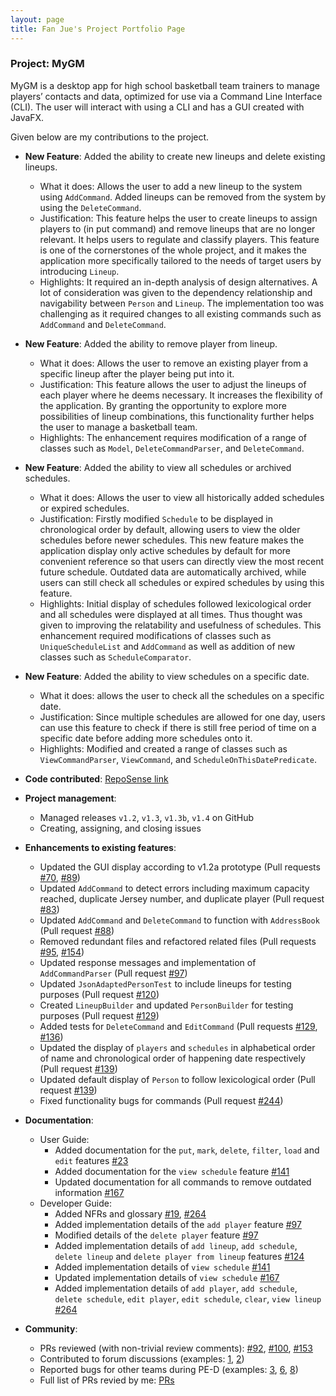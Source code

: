 ```yaml
---
layout: page
title: Fan Jue's Project Portfolio Page
---
```


### Project: MyGM

MyGM is a desktop app for high school basketball team trainers to manage players’ contacts and data, optimized for use
via a Command Line Interface (CLI). The user will interact with using a CLI and has a GUI created with JavaFX.

Given below are my contributions to the project.

* **New Feature**: Added the ability to create new lineups and delete existing lineups.
    * What it does: Allows the user to add a new lineup to the system using `AddCommand`. Added lineups can be removed from the system by using the `DeleteCommand`.
    * Justification: This feature helps the user to create lineups to assign players to (in put command) and remove lineups that are no longer relevant. It helps users to regulate and classify players. This feature is one of the cornerstones of the whole project, and it makes the application more specifically tailored to the needs of target users by introducing `Lineup`.
    * Highlights: It required an in-depth analysis of design alternatives. A lot of consideration was given to the dependency relationship and navigability between `Person` and `Lineup`. The implementation too was challenging as it required changes to all existing commands such as `AddCommand` and `DeleteCommand`.
    
* **New Feature**: Added the ability to remove player from lineup.
  * What it does: Allows the user to remove an existing player from a specific lineup after the player being put into it.
  * Justification: This feature allows the user to adjust the lineups of each player where he deems necessary. It increases the flexibility of the application. By granting the opportunity to explore more possibilities of lineup combinations, this functionality further helps the user to manage a basketball team.
  * Highlights: The enhancement requires modification of a range of classes such as `Model`, `DeleteCommandParser`, and `DeleteCommand`.

* **New Feature**: Added the ability to view all schedules or archived schedules.
  * What it does: Allows the user to view all historically added schedules or expired schedules.
  * Justification: Firstly modified `Schedule` to be displayed in chronological order by default, allowing users to view the older schedules before newer schedules. This new feature makes the application display only active schedules by default for more convenient reference so that users can directly view the most recent future schedule. Outdated data are automatically archived, while users can still check all schedules or expired schedules by using this feature.
  * Highlights: Initial display of schedules followed lexicological order and all schedules were displayed at all times. Thus thought was given to improving the relatability and usefulness of schedules. This enhancement required modifications of classes such as `UniqueScheduleList` and `AddCommand` as well as addition of new classes such as `ScheduleComparator`.

* **New Feature**: Added the ability to view schedules on a specific date.
  * What it does: allows the user to check all the schedules on a specific date.
  * Justification: Since multiple schedules are allowed for one day, users can use this feature to check if there is still free period of time on a specific date before adding more schedules onto it.
  * Highlights: Modified and created a range of classes such as `ViewCommandParser`, `ViewCommand`, and `ScheduleOnThisDatePredicate`.

* **Code contributed**: [RepoSense link](https://nus-cs2103-ay2122s2.github.io/tp-dashboard/?search=&sort=groupTitle&sortWithin=title&timeframe=commit&mergegroup=&groupSelect=groupByRepos&breakdown=true&checkedFileTypes=docs~functional-code~test-code~other&since=2022-02-18&tabOpen=true&tabType=authorship&tabAuthor=FYimu&tabRepo=AY2122S2-CS2103-F09-1%2Ftp%5Bmaster%5D&authorshipIsMergeGroup=false&authorshipFileTypes=docs~functional-code~test-code&authorshipIsBinaryFileTypeChecked=false)

* **Project management**:
  * Managed releases `v1.2`, `v1.3`, `v1.3b`, `v1.4` on GitHub
  * Creating, assigning, and closing issues

* **Enhancements to existing features**:
  * Updated the GUI display according to v1.2a prototype (Pull requests [#70](https://github.com/AY2122S2-CS2103-F09-1/tp/pull/70), [#89](https://github.com/AY2122S2-CS2103-F09-1/tp/pull/89))
  * Updated `AddCommand` to detect errors including maximum capacity reached, duplicate Jersey number, and duplicate player (Pull request [#83](https://github.com/AY2122S2-CS2103-F09-1/tp/pull/83))
  * Updated `AddCommand` and `DeleteCommand` to function with `AddressBook` (Pull request [#88](https://github.com/AY2122S2-CS2103-F09-1/tp/pull/88))
  * Removed redundant files and refactored related files (Pull requests [#95](https://github.com/AY2122S2-CS2103-F09-1/tp/pull/95), [#154](https://github.com/AY2122S2-CS2103-F09-1/tp/pull/154))
  * Updated response messages and implementation of `AddCommandParser` (Pull request [#97](https://github.com/AY2122S2-CS2103-F09-1/tp/pull/97/files))
  * Updated `JsonAdaptedPersonTest` to include lineups for testing purposes (Pull request [#120](https://github.com/AY2122S2-CS2103-F09-1/tp/pull/120/files))
  * Created `LineupBuilder` and updated `PersonBuilder` for testing purposes (Pull request [#129](https://github.com/AY2122S2-CS2103-F09-1/tp/pull/129))
  * Added tests for `DeleteCommand` and `EditCommand` (Pull requests [#129](https://github.com/AY2122S2-CS2103-F09-1/tp/pull/129), [#136](https://github.com/AY2122S2-CS2103-F09-1/tp/pull/136/files))
  * Updated the display of `players` and `schedules` in alphabetical order of name and chronological order of happening date respectively (Pull request [#139](https://github.com/AY2122S2-CS2103-F09-1/tp/pull/139))
  * Updated default display of `Person` to follow lexicological order (Pull request [#139](https://github.com/AY2122S2-CS2103-F09-1/tp/pull/139))
  * Fixed functionality bugs for commands (Pull request [#244](https://github.com/AY2122S2-CS2103-F09-1/tp/pull/244))
* **Documentation**:
    * User Guide:
      * Added documentation for the `put`, `mark`, `delete`, `filter`, `load` and `edit` features [#23](https://github.com/AY2122S2-CS2103-F09-1/tp/pull/23/files)
      * Added documentation for the `view schedule` feature [#141](https://github.com/AY2122S2-CS2103-F09-1/tp/pull/141/files#diff-b50feaf9240709b6b02fb9584696b012c2a69feeba89e409952cc2f401f373fb)
      * Updated documentation for all commands to remove outdated information [#167](https://github.com/AY2122S2-CS2103-F09-1/tp/pull/167/files)
    * Developer Guide:
      * Added NFRs and glossary [#19](https://github.com/AY2122S2-CS2103-F09-1/tp/pull/19/files#diff-1a95edf069a4136e9cb71bee758b0dc86996f6051f0d438ec2c424557de7160b), [#264](https://github.com/AY2122S2-CS2103-F09-1/tp/pull/264)
      * Added implementation details of the `add player` feature [#97](https://github.com/AY2122S2-CS2103-F09-1/tp/pull/97/files)
      * Modified details of the `delete player` feature [#97](https://github.com/AY2122S2-CS2103-F09-1/tp/pull/97/files)
      * Added implementation details of `add lineup`, `add schedule`, `delete lineup` and `delete player from lineup` features [#124](https://github.com/AY2122S2-CS2103-F09-1/tp/pull/124/files)
      * Added implementation details of `view schedule` [#141](https://github.com/AY2122S2-CS2103-F09-1/tp/pull/141/files#diff-b50feaf9240709b6b02fb9584696b012c2a69feeba89e409952cc2f401f373fb)
      * Updated implementation details of `view schedule` [#167](https://github.com/AY2122S2-CS2103-F09-1/tp/pull/167/files)
      * Added implementation details of `add player`, `add schedule`, `delete schedule`, `edit player`, `edit schedule`, `clear`, `view lineup` [#264](https://github.com/AY2122S2-CS2103-F09-1/tp/pull/264)

* **Community**:
  * PRs reviewed (with non-trivial review comments): [#92](https://github.com/AY2122S2-CS2103-F09-1/tp/pull/92), [#100](https://github.com/AY2122S2-CS2103-F09-1/tp/pull/100), [#153](https://github.com/AY2122S2-CS2103-F09-1/tp/pull/153)
  * Contributed to forum discussions (examples: [1](https://github.com/nus-cs2103-AY2122S2/forum/issues/93), [2](https://github.com/nus-cs2103-AY2122S2/forum/issues/226))
  * Reported bugs for other teams during PE-D (examples: [3](https://github.com/FYimu/ped/issues/3), [6](https://github.com/FYimu/ped/issues/6), [8](https://github.com/FYimu/ped/issues/8))
  * Full list of PRs revied by me: [PRs](https://github.com/AY2122S2-CS2103-F09-1/tp/pulls?q=is%3Apr+is%3Aclosed+reviewed-by%3A%40me)

